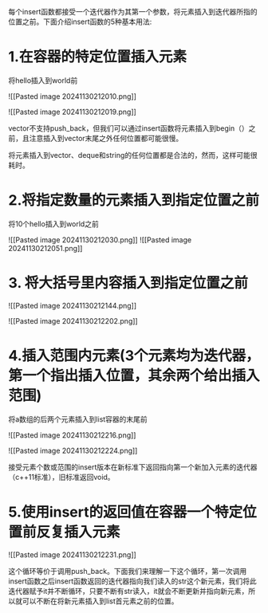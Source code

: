 每个insert函数都接受一个迭代器作为其第一个参数，将元素插入到迭代器所指的位置之前。下面介绍insert函数的5种基本用法:

# 1.在容器的特定位置插入元素

将hello插入到world前

![[Pasted image 20241130212010.png]]

 ![[Pasted image 20241130212019.png]]

 vector不支持push_back，但我们可以通过insert函数将元素插入到begin（）之前，且注意插入到vector末尾之外任何位置都可能很慢。

将元素插入到vector、deque和string的任何位置都是合法的，然而，这样可能很耗时。

# 2.将指定数量的元素插入到指定位置之前

将10个hello插入到world之前

![[Pasted image 20241130212030.png]]
![[Pasted image 20241130212051.png]]

# 3. 将大括号里内容插入到指定位置之前

![[Pasted image 20241130212144.png]]

 ![[Pasted image 20241130212202.png]]

 # 4.插入范围内元素(3个元素均为迭代器，第一个指出插入位置，其余两个给出插入范围)

将a数组的后两个元素插入到list容器的末尾前

![[Pasted image 20241130212216.png]]

 ![[Pasted image 20241130212224.png]]

 接受元素个数或范围的insert版本在新标准下返回指向第一个新加入元素的迭代器（c++11标准），旧标准返回void。

# 5.使用insert的返回值在容器一个特定位置前反复插入元素
![[Pasted image 20241130212231.png]]


 这个循环等价于调用push_back。下面我们来理解一下这个循环，第一次调用insert函数之后insert函数返回的迭代器指向我们读入的str这个新元素，我们将此迭代器赋予it并不断循环，只要不断有str读入，it就会不断更新并指向新元素，所以就可以不断在将新元素插入到list首元素之前的位置。
